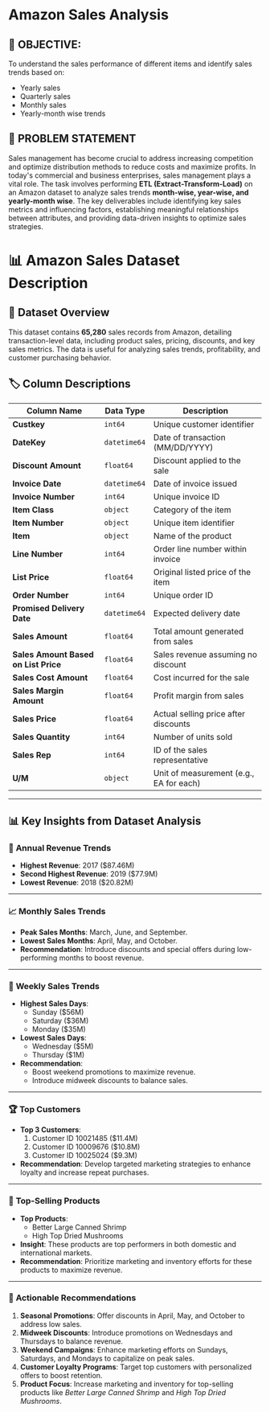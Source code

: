 # Amazon Sales Analysis

## 📌 OBJECTIVE:
To understand the sales performance of different items and identify sales trends based on:
- Yearly sales
- Quarterly sales
- Monthly sales
- Yearly-month wise trends

## 📝 PROBLEM STATEMENT  
Sales management has become crucial to address increasing competition and optimize distribution methods to reduce costs and maximize profits. In today's commercial and business enterprises, sales management plays a vital role. The task involves performing **ETL (Extract-Transform-Load)** on an Amazon dataset to analyze sales trends **month-wise, year-wise, and yearly-month wise**. The key deliverables include identifying key sales metrics and influencing factors, establishing meaningful relationships between attributes, and providing data-driven insights to optimize sales strategies.


# 📊 Amazon Sales Dataset Description

## 📂 Dataset Overview  
This dataset contains **65,280** sales records from Amazon, detailing transaction-level data, including product sales, pricing, discounts, and key sales metrics. The data is useful for analyzing sales trends, profitability, and customer purchasing behavior.

## 🏷️ Column Descriptions  

| Column Name                         | Data Type        | Description |
|--------------------------------------|-----------------|-------------|
| **Custkey**                          | `int64`         | Unique customer identifier |
| **DateKey**                          | `datetime64`        | Date of transaction (MM/DD/YYYY) |
| **Discount Amount**                  | `float64`       | Discount applied to the sale |
| **Invoice Date**                      | `datetime64`    | Date of invoice issued |
| **Invoice Number**                    | `int64`         | Unique invoice ID |
| **Item Class**                        | `object`        | Category of the item |
| **Item Number**                       | `object`        | Unique item identifier |
| **Item**                              | `object`        | Name of the product |
| **Line Number**                       | `int64`         | Order line number within invoice |
| **List Price**                        | `float64`       | Original listed price of the item |
| **Order Number**                      | `int64`         | Unique order ID |
| **Promised Delivery Date**            | `datetime64`        | Expected delivery date |
| **Sales Amount**                      | `float64`       | Total amount generated from sales |
| **Sales Amount Based on List Price**  | `float64`       | Sales revenue assuming no discount |
| **Sales Cost Amount**                 | `float64`       | Cost incurred for the sale |
| **Sales Margin Amount**               | `float64`       | Profit margin from sales |
| **Sales Price**                       | `float64`       | Actual selling price after discounts |
| **Sales Quantity**                    | `int64`         | Number of units sold |
| **Sales Rep**                         | `int64`         | ID of the sales representative |
| **U/M**                               | `object`        | Unit of measurement (e.g., EA for each) |





---

## 📊 Key Insights from Dataset Analysis

### 📅 **Annual Revenue Trends**
- **Highest Revenue**: 2017 ($87.46M)  
- **Second Highest Revenue**: 2019 ($77.9M)  
- **Lowest Revenue**: 2018 ($20.82M)  

---

### 📈 **Monthly Sales Trends**
- **Peak Sales Months**: March, June, and September.  
- **Lowest Sales Months**: April, May, and October.  
- **Recommendation**: Introduce discounts and special offers during low-performing months to boost revenue.

---

### 📆 **Weekly Sales Trends**
- **Highest Sales Days**:  
  - Sunday ($56M)  
  - Saturday ($36M)  
  - Monday ($35M)  
- **Lowest Sales Days**:  
  - Wednesday ($5M)  
  - Thursday ($1M)  
- **Recommendation**:  
  - Boost weekend promotions to maximize revenue.  
  - Introduce midweek discounts to balance sales.

---

### 🏆 **Top Customers**
- **Top 3 Customers**:  
  1. Customer ID 10021485 ($11.4M)  
  2. Customer ID 10009676 ($10.8M)  
  3. Customer ID 10025024 ($9.3M)  
- **Recommendation**: Develop targeted marketing strategies to enhance loyalty and increase repeat purchases.

---

### 🛒 **Top-Selling Products**
- **Top Products**:  
  - Better Large Canned Shrimp  
  - High Top Dried Mushrooms  
- **Insight**: These products are top performers in both domestic and international markets.  
- **Recommendation**: Prioritize marketing and inventory efforts for these products to maximize revenue.

---

### 🚀 **Actionable Recommendations**
1. **Seasonal Promotions**: Offer discounts in April, May, and October to address low sales.  
2. **Midweek Discounts**: Introduce promotions on Wednesdays and Thursdays to balance revenue.  
3. **Weekend Campaigns**: Enhance marketing efforts on Sundays, Saturdays, and Mondays to capitalize on peak sales.  
4. **Customer Loyalty Programs**: Target top customers with personalized offers to boost retention.  
5. **Product Focus**: Increase marketing and inventory for top-selling products like *Better Large Canned Shrimp* and *High Top Dried Mushrooms*.

